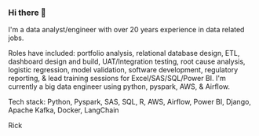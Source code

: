 ### Hi there 👋

I'm a data analyst/engineer with over 20 years experience in data related jobs. 

Roles have included: portfolio analysis, relational database design, ETL, dashboard design and build, UAT/Integration testing, root cause analysis, logistic regression, model validation, software development, regulatory reporting, & lead training sessions for Excel/SAS/SQL/Power BI.  I'm currently a big data engineer using python, pyspark, AWS, & Airflow.

Tech stack: Python, Pyspark, SAS, SQL, R, AWS, Airflow, Power BI, Django, Apache Kafka, Docker, LangChain

Rick
